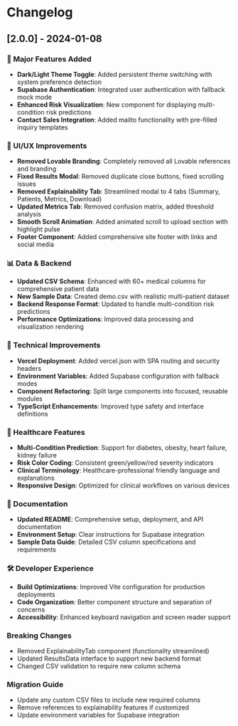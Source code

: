 # Changelog

## [2.0.0] - 2024-01-08

### 🚀 Major Features Added
- **Dark/Light Theme Toggle**: Added persistent theme switching with system preference detection
- **Supabase Authentication**: Integrated user authentication with fallback mock mode
- **Enhanced Risk Visualization**: New component for displaying multi-condition risk predictions
- **Contact Sales Integration**: Added mailto functionality with pre-filled inquiry templates

### 🎨 UI/UX Improvements
- **Removed Lovable Branding**: Completely removed all Lovable references and branding
- **Fixed Results Modal**: Removed duplicate close buttons, fixed scrolling issues
- **Removed Explainability Tab**: Streamlined modal to 4 tabs (Summary, Patients, Metrics, Download)
- **Updated Metrics Tab**: Removed confusion matrix, added threshold analysis
- **Smooth Scroll Animation**: Added animated scroll to upload section with highlight pulse
- **Footer Component**: Added comprehensive site footer with links and social media

### 📊 Data & Backend
- **Updated CSV Schema**: Enhanced with 60+ medical columns for comprehensive patient data
- **New Sample Data**: Created demo.csv with realistic multi-patient dataset
- **Backend Response Format**: Updated to handle multi-condition risk predictions
- **Performance Optimizations**: Improved data processing and visualization rendering

### 🔧 Technical Improvements
- **Vercel Deployment**: Added vercel.json with SPA routing and security headers
- **Environment Variables**: Added Supabase configuration with fallback modes
- **Component Refactoring**: Split large components into focused, reusable modules
- **TypeScript Enhancements**: Improved type safety and interface definitions

### 🏥 Healthcare Features
- **Multi-Condition Prediction**: Support for diabetes, obesity, heart failure, kidney failure
- **Risk Color Coding**: Consistent green/yellow/red severity indicators
- **Clinical Terminology**: Healthcare-professional friendly language and explanations
- **Responsive Design**: Optimized for clinical workflows on various devices

### 📝 Documentation
- **Updated README**: Comprehensive setup, deployment, and API documentation
- **Environment Setup**: Clear instructions for Supabase integration
- **Sample Data Guide**: Detailed CSV column specifications and requirements

### 🛠️ Developer Experience
- **Build Optimizations**: Improved Vite configuration for production deployments
- **Code Organization**: Better component structure and separation of concerns
- **Accessibility**: Enhanced keyboard navigation and screen reader support

### Breaking Changes
- Removed ExplainabilityTab component (functionality streamlined)
- Updated ResultsData interface to support new backend format
- Changed CSV validation to require new column schema

### Migration Guide
- Update any custom CSV files to include new required columns
- Remove references to explainability features if customized
- Update environment variables for Supabase integration